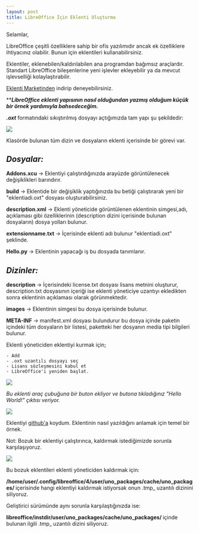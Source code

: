```yaml
---
layout: post
title: LibreOffice İçin Eklenti Oluşturma
---
```


Selamlar,

LibreOffice çeşitli özelliklere sahip bir ofis yazılımıdır ancak ek özelliklere ihtiyacınız olabilir. Bunun için eklentileri kullanabilirsiniz.

Eklentiler, eklenebilen/kaldırılabilen ana programdan bağımsız araçlardır. Standart LibreOffice bileşenlerine yeni işlevler ekleyebilir ya da mevcut işlevselliği kolaylaştırabilir.

[Eklenti Marketinden](http://extensions.libreoffice.org/) indirip deneyebilirsiniz.

*****LibreOffice eklenti yapısının nasıl olduğundan yazmış olduğum küçük bir örnek yardımıyla bahsedeceğim.***

***.oxt*** formatındaki sıkıştırılmış dosyayı açtığımızda tam yapı şu şekildedir:

<p><img src="http://i.imgur.com/7EupNvR.png" /></p>

Klasörde bulunan tüm dizin ve dosyaların eklenti içerisinde bir görevi var.  

***Dosyalar:***
---------------

 **Addons.xcu** -> Eklentiyi çalıştırdığınızda arayüzde görüntülenecek değişiklikleri barındırır.

 **build** -> Eklentide bir değişiklik yaptığınızda bu betiği çalıştırarak yeni bir "eklentiadi.oxt" dosyası oluşturabilirsiniz.

 **description.xml** -> Eklenti yöneticide görüntülenen eklentinin simgesi,adı, açıklaması gibi özelliklerinin (description dizini içerisinde bulunan dosyaların) dosya yolları bulunur.


 **extensionname.txt** -> İçerisinde eklenti adı bulunur "eklentiadi.oxt" şeklinde.

 **Hello.py** -> Eklentinin yapacağı iş bu dosyada tanımlanır.

***Dizinler:***
---------------

 **description** -> İçerisindeki license.txt dosyası lisans metnini oluşturur, description.txt dosyasının içeriği ise eklenti yöneticiye uzantıyı ekledikten sonra eklentinin açıklaması olarak görünmektedir.

**images** -> Eklentinin simgesi bu dosya içerisinde bulunur.

**META-INF** -> manifest.xml dosyası bulundurur bu dosya içinde paketin içindeki tüm dosyaların bir listesi, paketteki her dosyanın media tipi bilgileri bulunur.

Eklenti yöneticiden eklentiyi kurmak için;

	- Add
	- .oxt uzantılı dosyayı seç
	- Lisans sözleşmesini kabul et
	- LibreOffice'i yeniden başlat.



<p><img src="http://i.imgur.com/eH8tUTV.png" /></p>

*Bu eklenti araç çubuğuna bir buton ekliyor ve butona tıkladığınız "Hello World!" çıktısı veriyor.*

<p><img src="http://i.imgur.com/kxE62I9.png" /></p>

Eklentiyi [github'a](https://github.com/feyzayavuz/HelloWorld) koydum. Eklentinin nasıl yazıldığını anlamak için temel bir örnek.


Not: Bozuk bir eklentiyi çalıştırınca, kaldırmak istediğimizde sorunla karşılaşıyoruz.

<p><img src="http://i.imgur.com/h6ZuCJv.png" /></p>

Bu bozuk eklentileri eklenti yöneticiden kaldırmak için:

<b> /home/user/.config/libreoffice/4/user/uno_packages/cache/uno_packages/ </b> içerisinde hangi eklentiyi kaldırmak istiyorsak onun .tmp_ uzantılı dizinini siliyoruz. 

Geliştirici sürümünde aynı sorunla karşılaştığınızda ise:

<b> libreoffice/instdir/user/uno_packages/cache/uno_packages/ </b> içinde bulunan ilgili .tmp_ uzantılı dizini siliyoruz.

